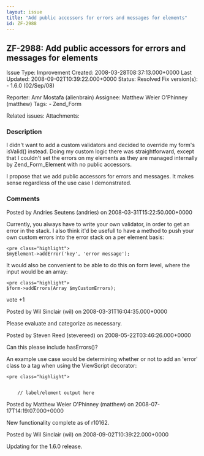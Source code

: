 ```yaml
---
layout: issue
title: "Add public accessors for errors and messages for elements"
id: ZF-2988
---
```


ZF-2988: Add public accessors for errors and messages for elements
------------------------------------------------------------------

 Issue Type: Improvement Created: 2008-03-28T08:37:13.000+0000 Last Updated: 2008-09-02T10:39:22.000+0000 Status: Resolved Fix version(s): - 1.6.0 (02/Sep/08)
 
 Reporter:  Amr Mostafa (alienbrain)  Assignee:  Matthew Weier O'Phinney (matthew)  Tags: - Zend\_Form
 
 Related issues: 
 Attachments: 
### Description

I didn't want to add a custom validators and decided to override my form's isValid() instead. Doing my custom logic there was straightforward, except that I couldn't set the errors on my elements as they are managed internally by Zend\_Form\_Element with no public accessors.

I propose that we add public accessors for errors and messages. It makes sense regardless of the use case I demonstrated.

 

 

### Comments

Posted by Andries Seutens (andries) on 2008-03-31T15:22:50.000+0000

Currently, you always have to write your own validator, in order to get an error in the stack. I also think it'd be usefull to have a method to push your own custom errors into the error stack on a per element basis:

 
    <pre class="highlight">
    $myElement->addError('key', 'error message');


It would also be convenient to be able to do this on form level, where the input would be an array:

 
    <pre class="highlight">
    $form->addErrors(Array $myCustomErrors);


vote +1

 

 

Posted by Wil Sinclair (wil) on 2008-03-31T16:04:35.000+0000

Please evaluate and categorize as necessary.

 

 

Posted by Steven Reed (stevereed) on 2008-05-22T03:46:26.000+0000

Can this please include hasErrors()?

An example use case would be determining whether or not to add an 'error' class to a tag when using the ViewScript decorator:

 
    <pre class="highlight">


        // label/element output here




 

 

Posted by Matthew Weier O'Phinney (matthew) on 2008-07-17T14:19:07.000+0000

New functionality complete as of r10162.

 

 

Posted by Wil Sinclair (wil) on 2008-09-02T10:39:22.000+0000

Updating for the 1.6.0 release.

 

 
